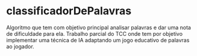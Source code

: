 # classificadorDePalavras
Algoritmo que tem com objetivo principal analisar palavras e dar uma nota de dificuldade para ela. Trabalho parcial do TCC onde tem por objetivo implementar uma técnica de IA adaptando um jogo educativo de palavras ao jogador.
